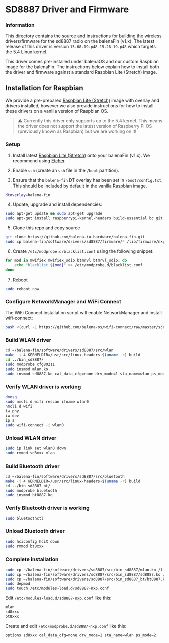 # SD8887 Driver and Firmware

### Information

This directory contains the source and instructions for building the wireless drivers/firmware for the sd8887 radio on the balenaFin (v1.x). The latest release of this driver is version `15.68.19.p48-15.26.19.p48` which targets the 5.4 Linux kernel.

This driver comes pre-installed under balenaOS and our custom Raspbian image for the balenaFin. The instructions below explain how to install both the driver and firmware against a standard Raspbian Lite (Stretch) image.

## Installation for Raspbian

We provide a pre-prepared [Raspbian Lite (Stretch)]() image with overlay and drivers installed, however we also provide instructions for how to install these drivers on a vanilla version of Raspbian OS. 

> :warning: Currently this driver only supports up to the 5.4 kernel. This means the driver does not support the latest version of Raspberry Pi OS (previously known as Raspbian) but we are working on it!


### Setup

1. Install latest [Raspbian Lite (Stretch)](https://downloads.raspberrypi.org/raspbian/images/raspbian-2019-04-09/2019-04-08-raspbian-stretch.zip) onto your balenaFin (v1.x). We recommend using [Etcher](https://www.balena.io/etcher/).

2. Enable `ssh` (create an `ssh` file in the `/boot` partition). 

3. Ensure that the `balena-fin` DT overlay has been set in `/boot/config.txt`. This should be included by default in the vanilla Raspbian image.

```bash
dtoverlay=balena-fin
```

4. Update, upgrade and install dependencies:
```bash 
sudo apt-get update && sudo apt-get upgrade
sudo apt-get install raspberrypi-kernel-headers build-essential bc git
```

5. Clone this repo and copy source
```bash
git clone https://github.com/balena-io-hardware/balena-fin.git
sudo cp balena-fin/software/drivers/sd8887/firmware/* /lib/firmware/nxp/
```

6. Create `/etc/modprobe.d/blacklist.conf` using the following snippet:

```bash
for mod in mwifiex mwifiex_sdio btmrvl btmrvl_sdio; do
    echo "blacklist ${mod}" >> /etc/modprobe.d/blacklist.conf
done
```

7. Reboot
 
```bash
sudo reboot now
```

### Configure NetworkManager and WiFi Connect

The WiFi Connect installation script will enable NetworkManager and install wifi-connect:

```bash
bash <(curl -L https://github.com/balena-os/wifi-connect/raw/master/scripts/raspbian-install.sh)
```

### Build WLAN driver

```bash
cd ~/balena-fin/software/drivers/sd8887/src/wlan
make -j 4 KERNELDIR=/usr/src/linux-headers-$(uname -r) build
cd ../bin_sd8887/
sudo modprobe cfg80211
sudo insmod mlan.ko
sudo insmod sd8887.ko cal_data_cfg=none drv_mode=1 sta_name=wlan ps_mode=2
```

### Verify WLAN driver is working

```bash
dmesg
sudo nmcli d wifi rescan ifname wlan0
nmcli d wifi
iw phy
iw dev
ip a
sudo wifi-connect -i wlan0
```

### Unload WLAN driver

```bash
sudo ip link set wlan0 down
sudo rmmod sd8xxx mlan
```

### Build Bluetooth driver

```bash
cd ~/balena-fin/software/drivers/sd8887/src/bluetooth
make -j 4 KERNELDIR=/usr/src/linux-headers-$(uname -r) build
cd ../bin_sd8887_bt/
sudo modprobe bluetooth
sudo insmod bt8887.ko
```

### Verify Bluetooth driver is working

```bash
sudo bluetoothctl
```

### Unload Bluetooth driver

```bash
sudo hciconfig hciX down
sudo rmmod bt8xxx
```

### Complete installation

```bash
sudo cp ~/balena-fin/software/drivers/sd8887/src/bin_sd8887/mlan.ko /lib/modules/$(uname -r)/kernel/drivers/net/wireless/nxp/mlan.ko
sudo cp ~/balena-fin/software/drivers/sd8887/src/bin_sd8887/sd8887.ko /lib/modules/$(uname -r)/kernel/drivers/net/wireless/nxp/sd8887.ko
sudo cp ~/balena-fin/software/drivers/sd8887/src/bin_sd8887_bt/bt8887.ko /lib/modules/$(uname -r)/kernel/drivers/bluetooth
sudo depmod
sudo touch /etc/modules-load.d/sd8887-nxp.conf
```

Edit `/etc/modules-load.d/sd8887-nxp.conf` like this:

```bash
mlan
sd8xxx
bt8xxx
```

Create and edit `/etc/modprobe.d/sd8887-nxp.conf` like this:

```bash
options sd8xxx cal_data_cfg=none drv_mode=1 sta_name=wlan ps_mode=2
```